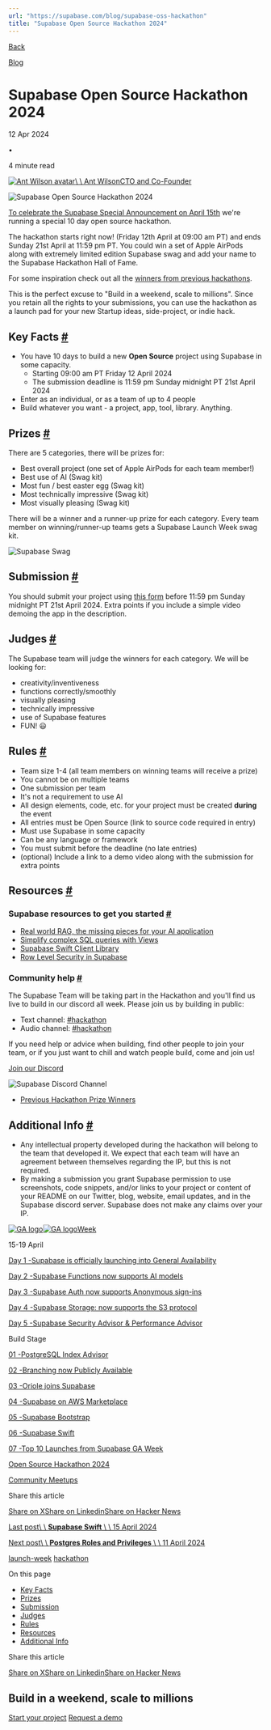 ```yaml
---
url: "https://supabase.com/blog/supabase-oss-hackathon"
title: "Supabase Open Source Hackathon 2024"
---
```


[Back](https://supabase.com/blog)

[Blog](https://supabase.com/blog)

# Supabase Open Source Hackathon 2024

12 Apr 2024

•

4 minute read

[![Ant Wilson avatar](https://supabase.com/_next/image?url=https%3A%2F%2Fgithub.com%2Fawalias.png&w=96&q=75&dpl=dpl_7FY8EmFQ6G3YqautJ4Fvh1viLnvu)\\
\\
Ant WilsonCTO and Co-Founder](https://github.com/awalias)

![Supabase Open Source Hackathon 2024](https://supabase.com/_next/image?url=%2Fimages%2Fblog%2Foss-hackathon%2Fthumbnail.png&w=3840&q=100&dpl=dpl_7FY8EmFQ6G3YqautJ4Fvh1viLnvu)

[To celebrate the Supabase Special Announcement on April 15th](https://supabase.com/special-announcement) we're running a special 10 day open source hackathon.

The hackathon starts right now! (Friday 12th April at 09:00 am PT) and ends Sunday 21st April at 11:59 pm PT. You could win a set of Apple AirPods along with extremely limited edition Supabase swag and add your name to the Supabase Hackathon Hall of Fame.

For some inspiration check out all the [winners from previous hackathons](https://supabase.com/blog/tags/hackathon).

This is the perfect excuse to "Build in a weekend, scale to millions". Since you retain all the rights to your submissions, you can use the hackathon as a launch pad for your new Startup ideas, side-project, or indie hack.

## Key Facts [\#](https://supabase.com/blog/supabase-oss-hackathon\#key-facts)

- You have 10 days to build a new **Open Source** project using Supabase in some capacity.
  - Starting 09:00 am PT Friday 12 April 2024
  - The submission deadline is 11:59 pm Sunday midnight PT 21st April 2024
- Enter as an individual, or as a team of up to 4 people
- Build whatever you want - a project, app, tool, library. Anything.

## Prizes [\#](https://supabase.com/blog/supabase-oss-hackathon\#prizes)

There are 5 categories, there will be prizes for:

- Best overall project (one set of Apple AirPods for each team member!)
- Best use of AI (Swag kit)
- Most fun / best easter egg (Swag kit)
- Most technically impressive (Swag kit)
- Most visually pleasing (Swag kit)

There will be a winner and a runner-up prize for each category. Every team member on winning/runner-up teams gets a Supabase Launch Week swag kit.

![Supabase Swag](https://supabase.com/_next/image?url=%2Fimages%2Fblog%2Foss-hackathon%2Fprize.png&w=3840&q=75&dpl=dpl_7FY8EmFQ6G3YqautJ4Fvh1viLnvu)

## Submission [\#](https://supabase.com/blog/supabase-oss-hackathon\#submission)

You should submit your project using [this form](https://madewithsupabase.com/hackathons/open-source-2024) before 11:59 pm Sunday midnight PT 21st April 2024. Extra points if you include a simple video demoing the app in the description.

## Judges [\#](https://supabase.com/blog/supabase-oss-hackathon\#judges)

The Supabase team will judge the winners for each category.
We will be looking for:

- creativity/inventiveness
- functions correctly/smoothly
- visually pleasing
- technically impressive
- use of Supabase features
- FUN! 😃

## Rules [\#](https://supabase.com/blog/supabase-oss-hackathon\#rules)

- Team size 1-4 (all team members on winning teams will receive a prize)
- You cannot be on multiple teams
- One submission per team
- It's not a requirement to use AI
- All design elements, code, etc. for your project must be created **during** the event
- All entries must be Open Source (link to source code required in entry)
- Must use Supabase in some capacity
- Can be any language or framework
- You must submit before the deadline (no late entries)
- (optional) Include a link to a demo video along with the submission for extra points

## Resources [\#](https://supabase.com/blog/supabase-oss-hackathon\#resources)

### Supabase resources to get you started [\#](https://supabase.com/blog/supabase-oss-hackathon\#supabase-resources-to-get-you-started)

- [Real world RAG, the missing pieces for your AI application](https://www.youtube.com/watch?v=ibzlEQmgPPY)
- [Simplify complex SQL queries with Views](https://www.youtube.com/watch?v=IOYFS-2lFjU&t)
- [Supabase Swift Client Library](https://supabase.com/docs/reference/swift/introduction)
- [Row Level Security in Supabase](https://supabase.com/docs/guides/database/postgres/row-level-security)

### Community help [\#](https://supabase.com/blog/supabase-oss-hackathon\#community-help)

The Supabase Team will be taking part in the Hackathon and you'll find us live to build in our discord all week. Please join us by building in public:

- Text channel: [#hackathon](https://discord.gg/UYyweApy)
- Audio channel: [#hackathon](https://discord.gg/Vj3mTPwH)

If you need help or advice when building, find other people to join your team, or if you just want to chill and watch people build, come and join us!

[Join our Discord](https://discord.supabase.com/)

![Supabase Discord Channel](https://supabase.com/_next/image?url=%2Fimages%2Fblog%2Flw7-hackathon%2Fdiscord.png&w=3840&q=75&dpl=dpl_7FY8EmFQ6G3YqautJ4Fvh1viLnvu)

- [Previous Hackathon Prize Winners](https://supabase.com/blog/tags/hackathon)

## Additional Info [\#](https://supabase.com/blog/supabase-oss-hackathon\#additional-info)

- Any intellectual property developed during the hackathon will belong to the team that developed it. We expect that each team will have an agreement between themselves regarding the IP, but this is not required.
- By making a submission you grant Supabase permission to use screenshots, code snippets, and/or links to your project or content of your README on our Twitter, blog, website, email updates, and in the Supabase discord server. Supabase does not make any claims over your IP.

[![GA logo](https://supabase.com/_next/image?url=%2Fimages%2Flaunchweek%2Fga%2Fga-black.svg&w=64&q=75&dpl=dpl_7FY8EmFQ6G3YqautJ4Fvh1viLnvu)![GA logo](https://supabase.com/_next/image?url=%2Fimages%2Flaunchweek%2Fga%2Fga-white.svg&w=64&q=75&dpl=dpl_7FY8EmFQ6G3YqautJ4Fvh1viLnvu)Week](https://supabase.com/ga-week)

15-19 April

[Day 1 -Supabase is officially launching into General Availability](https://supabase.com/ga)

[Day 2 -Supabase Functions now supports AI models](https://supabase.com/blog/ai-inference-now-available-in-supabase-edge-functions)

[Day 3 -Supabase Auth now supports Anonymous sign-ins](https://supabase.com/blog/anonymous-sign-ins)

[Day 4 -Supabase Storage: now supports the S3 protocol](https://supabase.com/blog/s3-compatible-storage)

[Day 5 -Supabase Security Advisor & Performance Advisor](https://supabase.com/blog/security-performance-advisor)

Build Stage

[01 -PostgreSQL Index Advisor](https://github.com/supabase/index_advisor)

[02 -Branching now Publicly Available](https://supabase.com/blog/branching-publicly-available)

[03 -Oriole joins Supabase](https://supabase.com/blog/supabase-acquires-oriole)

[04 -Supabase on AWS Marketplace](https://supabase.com/blog/supabase-aws-marketplace)

[05 -Supabase Bootstrap](https://supabase.com/blog/supabase-bootstrap)

[06 -Supabase Swift](https://supabase.com/blog/supabase-swift)

[07 -Top 10 Launches from Supabase GA Week](https://supabase.com/blog/ga-week-summary)

[Open Source Hackathon 2024](https://supabase.com/blog/supabase-oss-hackathon)

[Community Meetups](https://supabase.com/ga-week#meetups)

Share this article

[Share on X](https://twitter.com/intent/tweet?url=https%3A%2F%2Fsupabase.com%2Fblog%2Fsupabase-oss-hackathon&text=Supabase%20Open%20Source%20Hackathon%202024)[Share on Linkedin](https://www.linkedin.com/shareArticle?url=https%3A%2F%2Fsupabase.com%2Fblog%2Fsupabase-oss-hackathon&text=Supabase%20Open%20Source%20Hackathon%202024)[Share on Hacker News](https://news.ycombinator.com/submitlink?u=https%3A%2F%2Fsupabase.com%2Fblog%2Fsupabase-oss-hackathon&t=Supabase%20Open%20Source%20Hackathon%202024)

[Last post\\
\\
**Supabase Swift** \\
\\
15 April 2024](https://supabase.com/blog/supabase-swift)

[Next post\\
\\
**Postgres Roles and Privileges** \\
\\
11 April 2024](https://supabase.com/blog/postgres-roles-and-privileges)

[launch-week](https://supabase.com/blog/tags/launch-week) [hackathon](https://supabase.com/blog/tags/hackathon)

On this page

- [Key Facts](https://supabase.com/blog/supabase-oss-hackathon#key-facts)
- [Prizes](https://supabase.com/blog/supabase-oss-hackathon#prizes)
- [Submission](https://supabase.com/blog/supabase-oss-hackathon#submission)
- [Judges](https://supabase.com/blog/supabase-oss-hackathon#judges)
- [Rules](https://supabase.com/blog/supabase-oss-hackathon#rules)
- [Resources](https://supabase.com/blog/supabase-oss-hackathon#resources)
- [Additional Info](https://supabase.com/blog/supabase-oss-hackathon#additional-info)

Share this article

[Share on X](https://twitter.com/intent/tweet?url=https%3A%2F%2Fsupabase.com%2Fblog%2Fsupabase-oss-hackathon&text=Supabase%20Open%20Source%20Hackathon%202024)[Share on Linkedin](https://www.linkedin.com/shareArticle?url=https%3A%2F%2Fsupabase.com%2Fblog%2Fsupabase-oss-hackathon&text=Supabase%20Open%20Source%20Hackathon%202024)[Share on Hacker News](https://news.ycombinator.com/submitlink?u=https%3A%2F%2Fsupabase.com%2Fblog%2Fsupabase-oss-hackathon&t=Supabase%20Open%20Source%20Hackathon%202024)

## Build in a weekend, scale to millions

[Start your project](https://supabase.com/dashboard) [Request a demo](https://supabase.com/contact/sales)